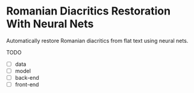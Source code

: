 # Romanian Diacritics Restoration With Neural Nets

Automatically restore Romanian diacritics from flat text using neural nets.

TODO

- [ ] data
- [ ] model
- [ ] back-end
- [ ] front-end

